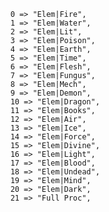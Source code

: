 		0 => "Elem|Fire", 
		1 => "Elem|Water", 
		2 => "Elem|Lit", 
		3 => "Elem|Poison", 
		4 => "Elem|Earth", 
		5 => "Elem|Time", 
		6 => "Elem|Flesh", 
		7 => "Elem|Fungus", 
		8 => "Elem|Mech", 
		9 => "Elem|Demon", 
		10 => "Elem|Dragon", 
		11 => "Elem|Books", 
		12 => "Elem|Air", 
		13 => "Elem|Ice", 
		14 => "Elem|Force", 
		15 => "Elem|Divine", 
		16 => "Elem|Light", 
		17 => "Elem|Blood", 
		18 => "Elem|Undead", 
		19 => "Elem|Mind", 
		20 => "Elem|Dark",
  		21 => "Full Proc", 
